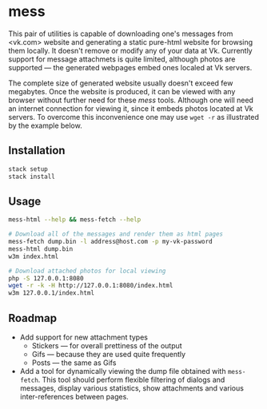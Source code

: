 # mess

This pair of utilities is capable of downloading one's messages from <vk.com>
website and generating a static pure-html website for browsing them locally. It
doesn't remove or modify any of your data at Vk. Currently support for message
attachmets is quite limited, although photos are supported — the generated
webpages embed ones localed at Vk servers.

The complete size of generated website usually doesn't exceed few megabytes.
Once the website is produced, it can be viewed with any browser without
further need for these *mess* tools. Although one will need an internet
connection for viewing it, since it embeds photos located at Vk servers. To
overcome this inconvenience one may use `wget -r` as illustrated by the example
below.

## Installation

```sh
stack setup
stack install
```

## Usage

```sh
mess-html --help && mess-fetch --help

# Download all of the messages and render them as html pages
mess-fetch dump.bin -l address@host.com -p my-vk-password
mess-html dump.bin
w3m index.html

# Download attached photos for local viewing
php -S 127.0.0.1:8080
wget -r -k -H http://127.0.0.1:8080/index.html
w3m 127.0.0.1/index.html
```

## Roadmap

  * Add support for new attachment types
    * Stickers — for overall prettiness of the output
    * Gifs — because they are used quite frequently
    * Posts — the same as Gifs
  * Add a tool for dynamically viewing the dump file obtained with `mess-fetch`.
    This tool should perform flexible filtering of dialogs and messages, display
    various statistics, show attachments and various inter-references between
    pages.
